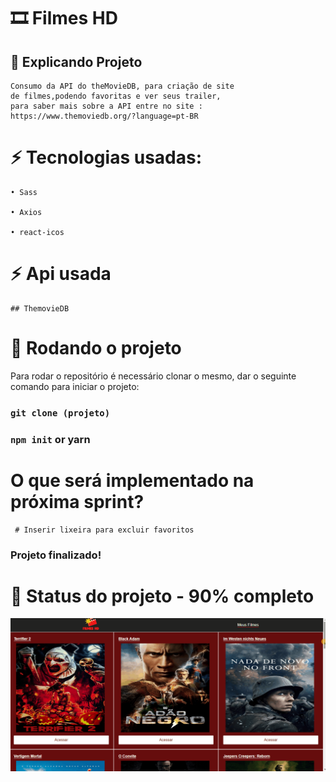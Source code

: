 
# 🎞 Filmes HD


##  📌 Explicando Projeto
    Consumo da API do theMovieDB, para criação de site
    de filmes,podendo favoritas e ver seus trailer,
    para saber mais sobre a API entre no site : https://www.themoviedb.org/?language=pt-BR

# ⚡ Tecnologias usadas:

    • Sass

    • Axios

    • react-icos

# ⚡ Api usada
    ## ThemovieDB
     

# 🚀 Rodando o projeto
Para rodar o repositório é necessário clonar o mesmo, dar o seguinte comando para iniciar o projeto:


### `git clone (projeto)`
### `npm init` or yarn

# O que será implementado na próxima sprint?
     # Inserir lixeira para excluir favoritos

### Projeto finalizado!


 # 🎯 Status do projeto - 90% completo

 <img src='./src/Assets/filmesatua.gif' alt='pré visualização'/>

